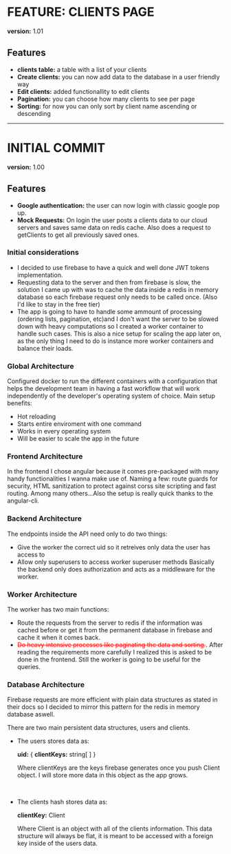 # FEATURE: CLIENTS PAGE
**version:** 1.01

## Features
- **clients table:** a table with a list of your clients
- **Create clients:** you can now add data to the database in a user friendly way
- **Edit clients:** added functionallity to edit clients
- **Pagination:** you can choose how many clients to see per page
- **Sorting:** for now you can only sort by client name ascending or descending

---
# INITIAL COMMIT
**version:** 1.00

## Features
- **Google authentication:** the user can now login with classic google pop up.
- **Mock Requests:** On login the user posts a clients data to our cloud servers and saves
same data on redis cache. Also does a request to getClients to get all previously saved ones.

### Initial considerations
- I decided to use firebase to have a quick and well done JWT tokens implementation.
- Requesting data to the server and then from firebase is slow, the solution I came up
with was to cache the data inside a redis in memory database so each firebase
request only needs to be called once. (Also I'd like to stay in the free tier)
- The app is going to have to handle some ammount of processing (ordering lists, pagination, etc)and I don't want the server to be slowed down with heavy computations so I created a worker container to handle such cases. This is also a nice setup for scaling the app later on, 
as the only thing I need to do is instance more worker containers and balance their loads.

### Global Architecture
Configured docker to run the different containers with a configuration that helps 
the development team in having a fast workflow that will work independently of the developer's operating system of choice. 
Main setup benefits:
- Hot reloading
- Starts entire enviroment with one command
- Works in every operating system
- Will be easier to scale the app in the future

### Frontend Architecture
In the frontend I chose angular because it comes pre-packaged with many handy
functionalities I wanna make use of. Naming a few: route guards for security,
HTML sanitization to protect against corss site scripting and fast routing. Among 
many others...Also the setup is really quick thanks to the angular-cli.

### Backend Architecture
The endpoints inside the API need only to do two things:
- Give the worker the correct uid so it retreives only data the user has access to
- Allow only superusers to access worker superuser methods
Basically the backend only does authorization and acts as a middleware for the worker.

### Worker Architecture
The worker has two main functions:
- Route the requests from the server to redis if the information was cached before or get it from the permanent database in firebase and cache it when it comes back.
- <span style="color:red;text-decoration: line-through;">Do heavy intensive processes like paginating the data and sorting.</span>. After reading the requirements more carefully I realized this is asked to be done in the frontend. Still the worker is going to be useful for the queries.

### Database Architecture
Firebase requests are more efficient with plain data structures as stated in their
docs so I decided to mirror this pattern for the redis in memory database aswell.

There are two main persistent data structures, users and clients.
- The users stores data as:

  **uid:** { **clientKeys:** string[ ] }

  Where clientKeys are the keys firebase generates once you push Client object.
  I will store more data in this object as the app grows.

  <br />
- The clients hash stores data as:

  **clientKey:** Client

  Where Client is an object with all of the clients information.
  This data structure will always be flat, it is meant to be accessed with a foreign
  key inside of the users data.